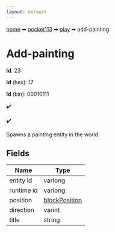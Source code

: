 ```yaml
---
layout: default
---
```


[home](/) ➡ [pocket113](/protocol/pocket113) ➡ [play](/protocol/pocket113/play) ➡ add-painting

# Add-painting

**Id**: 23

**Id** (hex): 17

**Id** (bin): 00010111

✔️

✔️

Spawns a painting entity in the world.

## Fields

Name | Type
---|---
entity id | varlong
runtime id | varlong
position | [blockPosition](/protocol/pocket113/types/block-position)
direction | varint
title | string


